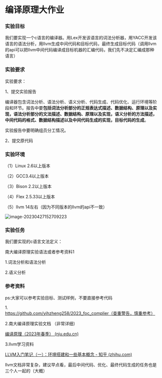 # 编译原理大作业

### 实验目标

我们要实现一个c语言的编译器。用Lex开发该语言的词法分析器，用YACC开发该语言的语法分析，用llvm生成中间代码和目标代码，最终生成目标代码（调用llvm的api可以把llvm中间代码编译成目标机器的汇编代码，我们先不决定汇编成那种语言）



### 实验要求

实验要求：

1、提交实验报告

  编译器包含词法分析、语法分析、语义分析、代码生成、代码优化、运行环境等阶段和环节。报告中要**包括词法分析部分的正规表达式描述、数据结构、原理以及实现，语法分析部分的文法描述、数据结构、原理以及实现，语义分析的方法描述，中间代码的格式、数据结构描述以及中间代码生成的实现，目标代码的生成**。

  实验报告中要明确组员分工情况。

  2、提交原代码





### 实验环境

（1）Linux 2.6以上版本

（2）GCC3.4以上版本

（3）Bison 2.2以上版本

（4）Flex 2.5.33以上版本

（5）llvm 14左右（因为不同版本的llvm的api不一致）

![image-20230427152709223](C:\Users\c\AppData\Roaming\Typora\typora-user-images\image-20230427152709223.png)

### 实验任务

我们要实现的c语言文法定义：

南大编译原理实验语法或者参考资料1



1.词法分析和语法分析 

2.语义分析







### 参考资料

ps:大家可以参考实验目标、测试样例，不要直接参考代码



1.https://github.com/yihzheng258/2023_foc_complier（查重警告，慎重参考）

2.南大编译原理实验文档 （非常详细）

[编译原理（2023年春季） (nju.edu.cn)](https://cs.nju.edu.cn/changxu/2_compiler/index.html)

3.llvm学习资料

[LLVM入门笔记（一）：环境搭建和一些基本概念 - 知乎 (zhihu.com)](https://zhuanlan.zhihu.com/p/375038381)

llvm文档非常复杂，建议早点看，最后中间代码、优化、最终代码生成的任务也是三个人一起的（大概）